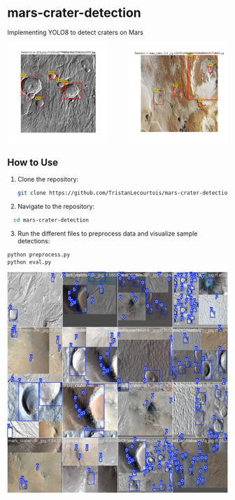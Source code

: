 # mars-crater-detection
Implementing YOLO8 to detect craters on Mars

<div style="display: flex; justify-content: space-between;">
    <img src="./runs/detect/Figure_4.png" alt="Crater 1" width="45%"/>
    <img src="./runs/detect/Figure_5.png" alt="Crater 2" width="45%"/>
</div>

## How to Use

1. Clone the repository:
   ```bash
   git clone https://github.com/TristanLecourtois/mars-crater-detection.git

2. Navigate to the repository:
 ```bash
   cd mars-crater-detection
```

3. Run the different files to preprocess data and visualize sample detections:
```bash
python preprocess.py
python eval.py
```

<img src="./runs/detect/train2/train_batch0.jpg" alt="Crater 1" width="600"/>
